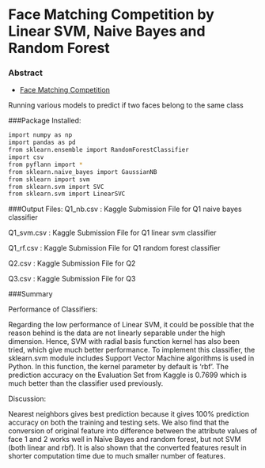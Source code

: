 # Face Matching Competition by Linear SVM, Naive Bayes and Random Forest

### Abstract
* [Face Matching Competition]

[Face Matching Competition]:<https://kaggle.com/join/cs498dfhw3>

Running various models to predict if two faces belong to the same class


###Package Installed:


```sh
import numpy as np 
import pandas as pd
from sklearn.ensemble import RandomForestClassifier
import csv
from pyflann import *
from sklearn.naive_bayes import GaussianNB
from sklearn import svm
from sklearn.svm import SVC
from sklearn.svm import LinearSVC
```

###Output Files:
Q1_nb.csv : Kaggle Submission File for Q1 naive bayes classifier

Q1_svm.csv : Kaggle Submission File for Q1 linear svm classifier

Q1_rf.csv : Kaggle Submission File for Q1 random forest classifier

Q2.csv : Kaggle Submission File for Q2

Q3.csv : Kaggle Submission File for Q3

###Summary

Performance of Classifiers:

Regarding the low performance of Linear SVM, it could be possible that the reason behind is the data are not linearly separable under the high dimension. Hence, SVM with radial basis function kernel has also been tried, which give much better performance. To implement this classifier, the sklearn.svm module includes Support Vector Machine algorithms is used in Python. In this function, the kernel parameter by default is ‘rbf’. The prediction accuracy on the Evaluation Set from Kaggle is 0.7699 which is much better than the classifier used previously.

Discussion:

Nearest neighbors gives best prediction because it gives 100% prediction accuracy on both the training and testing sets. We also find that the conversion of original feature into difference between the attribute values of face 1 and 2 works well in Naïve Bayes and random forest, but not SVM (both linear and rbf). It is also shown that the converted features result in shorter computation time due to much smaller number of features.